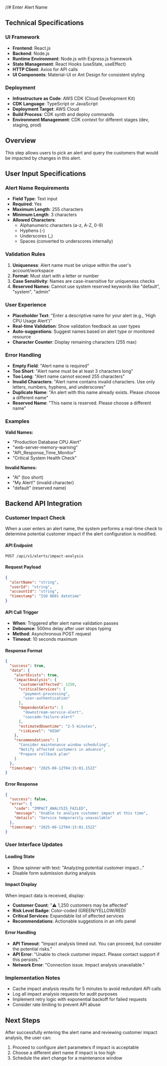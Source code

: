 //# Enter Alert Name

## Technical Specifications

### UI Framework
- **Frontend**: React.js
- **Backend**: Node.js
- **Runtime Environment**: Node.js with Express.js framework
- **State Management**: React Hooks (useState, useEffect)
- **HTTP Client**: Axios for API calls
- **UI Components**: Material-UI or Ant Design for consistent styling

### Deployment
- **Infrastructure as Code**: AWS CDK (Cloud Development Kit)
- **CDK Language**: TypeScript or JavaScript
- **Deployment Target**: AWS Cloud
- **Build Process**: CDK synth and deploy commands
- **Environment Management**: CDK context for different stages (dev, staging, prod)

## Overview
This step allows users to pick an alert and query the customers that would be impacted by changes in this alert.

## User Input Specifications

### Alert Name Requirements
- **Field Type**: Text input
- **Required**: Yes
- **Maximum Length**: 255 characters
- **Minimum Length**: 3 characters
- **Allowed Characters**: 
  - Alphanumeric characters (a-z, A-Z, 0-9)
  - Hyphens (-)
  - Underscores (_)
  - Spaces (converted to underscores internally)

### Validation Rules
1. **Uniqueness**: Alert name must be unique within the user's account/workspace
2. **Format**: Must start with a letter or number
3. **Case Sensitivity**: Names are case-insensitive for uniqueness checks
4. **Reserved Names**: Cannot use system reserved keywords like "default", "system", "admin"

### User Experience
- **Placeholder Text**: "Enter a descriptive name for your alert (e.g., 'High CPU Usage Alert')"
- **Real-time Validation**: Show validation feedback as user types
- **Auto-suggestions**: Suggest names based on alert type or monitored resource
- **Character Counter**: Display remaining characters (255 max)

### Error Handling
- **Empty Field**: "Alert name is required"
- **Too Short**: "Alert name must be at least 3 characters long"
- **Too Long**: "Alert name cannot exceed 255 characters"
- **Invalid Characters**: "Alert name contains invalid characters. Use only letters, numbers, hyphens, and underscores"
- **Duplicate Name**: "An alert with this name already exists. Please choose a different name"
- **Reserved Name**: "This name is reserved. Please choose a different name"

### Examples
**Valid Names:**
- "Production Database CPU Alert"
- "web-server-memory-warning"
- "API_Response_Time_Monitor"
- "Critical System Health Check"

**Invalid Names:**
- "Al" (too short)
- "My Alert!" (invalid character)
- "default" (reserved name)

## Backend API Integration

### Customer Impact Check
When a user enters an alert name, the system performs a real-time check to determine potential customer impact if the alert configuration is modified.

#### API Endpoint
```
POST /api/v1/alerts/impact-analysis
```

#### Request Payload
```json
{
  "alertName": "string",
  "userId": "string",
  "accountId": "string",
  "timestamp": "ISO 8601 datetime"
}
```

#### API Call Trigger
- **When**: Triggered after alert name validation passes
- **Debounce**: 500ms delay after user stops typing
- **Method**: Asynchronous POST request
- **Timeout**: 10 seconds maximum

#### Response Format
```json
{
  "success": true,
  "data": {
    "alertExists": true,
    "impactAnalysis": {
      "customersAffected": 1250,
      "criticalServices": [
        "payment-processing",
        "user-authentication"
      ],
      "dependentAlerts": [
        "downstream-service-alert",
        "cascade-failure-alert"
      ],
      "estimatedDowntime": "2-5 minutes",
      "riskLevel": "HIGH"
    },
    "recommendations": [
      "Consider maintenance window scheduling",
      "Notify affected customers in advance",
      "Prepare rollback plan"
    ]
  },
  "timestamp": "2025-08-12T04:15:01.152Z"
}
```

#### Error Response
```json
{
  "success": false,
  "error": {
    "code": "IMPACT_ANALYSIS_FAILED",
    "message": "Unable to analyze customer impact at this time",
    "details": "Service temporarily unavailable"
  },
  "timestamp": "2025-08-12T04:15:01.152Z"
}
```

### User Interface Updates

#### Loading State
- Show spinner with text: "Analyzing potential customer impact..."
- Disable form submission during analysis

#### Impact Display
When impact data is received, display:
- **Customer Count**: "⚠️ 1,250 customers may be affected"
- **Risk Level Badge**: Color-coded (GREEN/YELLOW/RED)
- **Critical Services**: Expandable list of affected services
- **Recommendations**: Actionable suggestions in an info panel

#### Error Handling
- **API Timeout**: "Impact analysis timed out. You can proceed, but consider the potential risks."
- **API Error**: "Unable to check customer impact. Please contact support if this persists."
- **Network Error**: "Connection issue. Impact analysis unavailable."

### Implementation Notes
- Cache impact analysis results for 5 minutes to avoid redundant API calls
- Log all impact analysis requests for audit purposes
- Implement retry logic with exponential backoff for failed requests
- Consider rate limiting to prevent API abuse

## Next Steps
After successfully entering the alert name and reviewing customer impact analysis, the user can:
1. Proceed to configure alert parameters if impact is acceptable
2. Choose a different alert name if impact is too high
3. Schedule the alert change for a maintenance window
